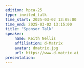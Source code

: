 ```yaml
---
edition: hpca-25
type: invited_talk
time_start: 2025-03-02 13:05:00
time_end: 2025-03-02 13:15:00
title: "Sponsor Talk"
speaker:
    name: Keith Nellis 
    affiliation: d-Matrix
    avatar: dmatrix.jpg  
    url: https://www.d-matrix.ai
presentation: 
---
```

